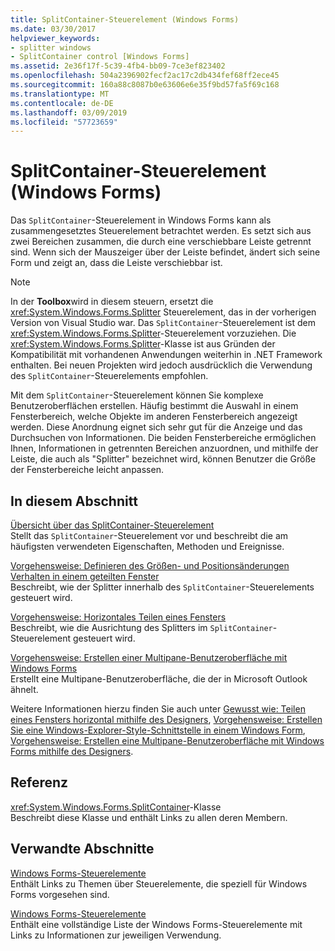 ```yaml
---
title: SplitContainer-Steuerelement (Windows Forms)
ms.date: 03/30/2017
helpviewer_keywords:
- splitter windows
- SplitContainer control [Windows Forms]
ms.assetid: 2e36f17f-5c39-4fb4-bb09-7ce3ef823402
ms.openlocfilehash: 504a2396902fecf2ac17c2db434fef68ff2ece45
ms.sourcegitcommit: 160a88c8087b0e63606e6e35f9bd57fa5f69c168
ms.translationtype: MT
ms.contentlocale: de-DE
ms.lasthandoff: 03/09/2019
ms.locfileid: "57723659"
---
```

# <a name="splitcontainer-control-windows-forms"></a>SplitContainer-Steuerelement (Windows Forms)
Das `SplitContainer`-Steuerelement in Windows Forms kann als zusammengesetztes Steuerelement betrachtet werden. Es setzt sich aus zwei Bereichen zusammen, die durch eine verschiebbare Leiste getrennt sind. Wenn sich der Mauszeiger über der Leiste befindet, ändert sich seine Form und zeigt an, dass die Leiste verschiebbar ist.  
  
> [!NOTE]
>  In der **Toolbox**wird in diesem steuern, ersetzt die <xref:System.Windows.Forms.Splitter> Steuerelement, das in der vorherigen Version von Visual Studio war. Das `SplitContainer`-Steuerelement ist dem <xref:System.Windows.Forms.Splitter>-Steuerelement vorzuziehen. Die <xref:System.Windows.Forms.Splitter>-Klasse ist aus Gründen der Kompatibilität mit vorhandenen Anwendungen weiterhin in .NET Framework enthalten. Bei neuen Projekten wird jedoch ausdrücklich die Verwendung des `SplitContainer`-Steuerelements empfohlen.   
  
 Mit dem `SplitContainer`-Steuerelement können Sie komplexe Benutzeroberflächen erstellen. Häufig bestimmt die Auswahl in einem Fensterbereich, welche Objekte im anderen Fensterbereich angezeigt werden. Diese Anordnung eignet sich sehr gut für die Anzeige und das Durchsuchen von Informationen. Die beiden Fensterbereiche ermöglichen Ihnen, Informationen in getrennten Bereichen anzuordnen, und mithilfe der Leiste, die auch als "Splitter" bezeichnet wird, können Benutzer die Größe der Fensterbereiche leicht anpassen.  
  
## <a name="in-this-section"></a>In diesem Abschnitt  
 [Übersicht über das SplitContainer-Steuerelement](splitcontainer-control-overview-windows-forms.md)  
 Stellt das `SplitContainer`-Steuerelement vor und beschreibt die am häufigsten verwendeten Eigenschaften, Methoden und Ereignisse.  
  
 [Vorgehensweise: Definieren des Größen- und Positionsänderungen Verhalten in einem geteilten Fenster](how-to-define-resize-and-positioning-behavior-in-a-split-window.md)  
 Beschreibt, wie der Splitter innerhalb des `SplitContainer`-Steuerelements gesteuert wird.  
  
 [Vorgehensweise: Horizontales Teilen eines Fensters](how-to-split-a-window-horizontally.md)  
 Beschreibt, wie die Ausrichtung des Splitters im `SplitContainer`-Steuerelement gesteuert wird.  
  
 [Vorgehensweise: Erstellen einer Multipane-Benutzeroberfläche mit Windows Forms](how-to-create-a-multipane-user-interface-with-windows-forms.md)  
 Erstellt eine Multipane-Benutzeroberfläche, die der in Microsoft Outlook ähnelt.  
  
 Weitere Informationen hierzu finden Sie auch unter [Gewusst wie: Teilen eines Fensters horizontal mithilfe des Designers](how-to-split-a-window-horizontally-using-the-designer.md), [Vorgehensweise: Erstellen Sie eine Windows-Explorer-Style-Schnittstelle in einem Windows Form](how-to-create-a-windows-explorer-style-interface-on-a-windows-form.md), [Vorgehensweise: Erstellen eine Multipane-Benutzeroberfläche mit Windows Forms mithilfe des Designers](create-a-multipane-user-interface-with-wf-using-the-designer.md).  
  
## <a name="reference"></a>Referenz  
 <xref:System.Windows.Forms.SplitContainer>-Klasse  
 Beschreibt diese Klasse und enthält Links zu allen deren Membern.  
  
## <a name="related-sections"></a>Verwandte Abschnitte  
 [Windows Forms-Steuerelemente](index.md)  
 Enthält Links zu Themen über Steuerelemente, die speziell für Windows Forms vorgesehen sind.  
  
 [Windows Forms-Steuerelemente](controls-to-use-on-windows-forms.md)  
 Enthält eine vollständige Liste der Windows Forms-Steuerelemente mit Links zu Informationen zur jeweiligen Verwendung.
